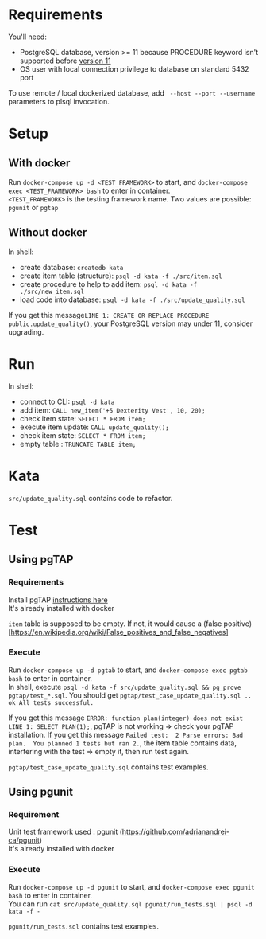 # Requirements
You'll need:
- PostgreSQL database, version >= 11 because PROCEDURE keyword isn't supported before [version 11](https://www.postgresql.org/docs/11/release-11.html)
- OS user with local connection privilege to database on standard 5432 port 

To use remote / local dockerized database, add ``` --host --port --username```  parameters to plsql invocation.

# Setup
## With docker
Run `docker-compose up -d <TEST_FRAMEWORK>` to start, and `docker-compose exec <TEST_FRAMEWORK> bash` to enter in container.  
`<TEST_FRAMEWORK>` is the testing framework name. Two values are possible: `pgunit` or `pgtap`

## Without docker
In shell:
- create database: ```createdb kata```
- create item table (structure): ```psql -d kata -f ./src/item.sql``` 
- create procedure to help to add item: ```psql -d kata -f ./src/new_item.sql``` 
- load code into database: ```psql -d kata -f ./src/update_quality.sql ```

If you get this message```LINE 1: CREATE OR REPLACE PROCEDURE public.update_quality()```, your PostgreSQL version may under 11, consider upgrading.

# Run
In shell:
- connect to CLI: ```psql -d kata```
- add item: ```CALL new_item('+5 Dexterity Vest', 10, 20);```
- check item state: ```SELECT * FROM item;```
- execute item update: ```CALL update_quality();```
- check item state: ```SELECT * FROM item;```
- empty table : ```TRUNCATE TABLE item;```

# Kata
`src/update_quality.sql` contains code to refactor.

# Test

## Using pgTAP
### Requirements
Install pgTAP [instructions here](https://pgtap.org/documentation.html#installation)  
It's already installed with docker

```item``` table is supposed to be empty. 
If not, it would cause a (false positive)[https://en.wikipedia.org/wiki/False_positives_and_false_negatives]

### Execute
Run `docker-compose up -d pgtab` to start, and `docker-compose exec pgtab bash` to enter in container.  
In shell, execute ```psql -d kata -f src/update_quality.sql && pg_prove pgtap/test_*.sql```. 
You should get ```pgtap/test_case_update_quality.sql .. ok All tests successful.```

If you get this message ```ERROR: function plan(integer) does not exist LINE 1: SELECT PLAN(1);```, pgTAP is not working => check your pgTAP installation. 
If you get this message ```Failed test:  2 Parse errors: Bad plan.  You planned 1 tests but ran 2.```, the item table contains data, interfering with the test => empty it, then run test again.

`pgtap/test_case_update_quality.sql` contains test examples.

## Using pgunit
### Requirement
Unit test framework used : pgunit (https://github.com/adrianandrei-ca/pgunit)  
It's already installed with docker  

### Execute
Run `docker-compose up -d pgunit` to start, and `docker-compose exec pgunit bash` to enter in container.  
You can run `cat src/update_quality.sql pgunit/run_tests.sql | psql -d kata -f -`

`pgunit/run_tests.sql` contains test examples.
